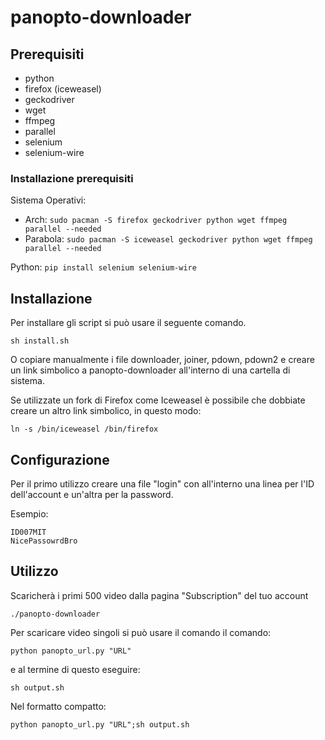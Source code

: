 # panopto-downloader

## Prerequisiti

- python
- firefox (iceweasel)
- geckodriver
- wget
- ffmpeg
- parallel
- selenium
- selenium-wire

### Installazione prerequisiti

Sistema Operativi:

- Arch: `sudo pacman -S firefox geckodriver python wget ffmpeg parallel --needed`
- Parabola: `sudo pacman -S iceweasel geckodriver python wget ffmpeg parallel --needed`

Python: `pip install selenium selenium-wire`

## Installazione
Per installare gli script si può usare il seguente comando.

	sh install.sh

O copiare manualmente i file downloader, joiner, pdown, pdown2 e creare un link simbolico a panopto-downloader all'interno di una cartella di sistema.

Se utilizzate un fork di Firefox come Iceweasel è possibile che dobbiate creare un altro link simbolico, in questo modo:

	ln -s /bin/iceweasel /bin/firefox

## Configurazione

Per il primo utilizzo creare una file "login" con all'interno una linea per l'ID dell'account e un'altra per la password.

Esempio:

	ID007MIT
	NicePassowrdBro

## Utilizzo

Scaricherà i primi 500 video dalla pagina "Subscription" del tuo account

	./panopto-downloader

Per scaricare video singoli si può usare il comando il comando:

	python panopto_url.py "URL"

e al termine di questo eseguire:

	sh output.sh

Nel formatto compatto:

	python panopto_url.py "URL";sh output.sh
